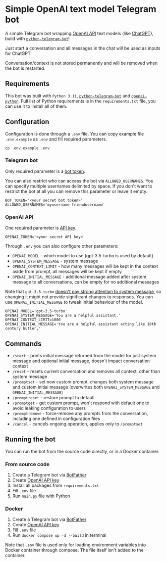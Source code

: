 # Simple OpenAI text model Telegram bot

A simple Telegram bot wrapping [OpenAI API](https://openai.com/blog/openai-api/) text models (like [ChatGPT](https://openai.com/blog/chatgpt)), build with [`python-telegram-bot`](https://github.com/python-telegram-bot/python-telegram-bot)!

Just start a conversation and all messages in the chat will be used as inputs for ChatGPT.

Conversation/context is not stored permanently and will be removed when the bot is restarted.



## Requirements

This bot was built with `Python 3.11`, [`python-telegram-bot`](https://github.com/python-telegram-bot/python-telegram-bot) and [`openai-python`](https://github.com/openai/openai-python).
Full list of Python requirements is in the `requirements.txt` file, you can use it to install all of them.



## Configuration

Configuration is done through a `.env` file. You can copy example file `.env.example` as `.env` and fill required parameters.

```commandline
cp .env.example .env
```


### Telegram bot

Only required parameter is a [bot token](https://core.telegram.org/bots#creating-a-new-bot).

You can also restrict who can access the bot via `ALLOWED_USERNAMES`.
You can specify multiple usernames delimited by space.
If you don't want to restrict the bot at all you can remove this parameter or leave it empty.

```dotenv
BOT_TOKEN='<your secret bot token>'
ALLOWED_USERNAMES='myusername friendusername'
```


### OpenAI API

One required parameter is [API key](https://platform.openai.com/account/api-keys).

```dotenv
OPENAI_TOKEN='<your secret API key>'
```

Through `.env` you can also configure other parameters:
* `OPENAI_MODEL` - which model to use (gpt-3.5-turbo is used by default)
* `OPENAI_SYSTEM_MESSAGE` - system message
* `OPENAI_CONTEXT_LIMIT` - how many messages will be kept in the context aside from prompt, all messages will be kept if empty
* `OPENAI_INITIAL_MESSAGE` - additional message added after system message to all conversations, can be empty for no additional messages

Note that `gpt-3.5-turbo` [doesn't pay strong attention to system message](https://platform.openai.com/docs/guides/chat/instructing-chat-models), so changing it might not provide significant changes to responses.
You can use `OPENAI_INITIAL_MESSAGE` to tweak initial behaviour of the model.

```dotenv
OPENAI_MODEL='gpt-3.5-turbo'
OPENAI_SYSTEM_MESSAGE='You are a helpful assistant.'
OPENAI_CONTEXT_LIMIT=1000
OPENAI_INITIAL_MESSAGE='You are a helpful assistant acting like 18th century butler,'
```


## Commands

* `/start` - prints initial message returned from the model for just system message and optional initial message, doesn't impact conversation context
* `/reset` - resets current conversation and removes all context, other than system message
* `/promptset` - set new custom prompt, changes both system message and custom initial message (overwrites both `OPENAI_SYSTEM_MESSAGE` and `OPENAI_INITIAL_MESSAGE`)
* `/promptreset` - restore prompt to default
* `/promptget` - get custom prompt, won't respond with default one to avoid leaking configuration to users
* `/promptremove` - force-remove any prompts from the conversation, including one defined in configuration files
* `/cancel` - cancels ongoing operation, applies only to `/promptset`


## Running the bot

You can run the bot from the source code directly, or in a Docker container.


### From source code

1. Create a Telegram bot via [BotFather](https://core.telegram.org/bots#6-botfather)
2. Create [OpenAI API key](https://platform.openai.com/account/api-keys)
3. Install all packages from `requirements.txt`
4. Fill `.env` file
5. Run `main.py` file with Python


### Docker

1. Create a Telegram bot via [BotFather](https://core.telegram.org/bots#6-botfather)
2. Create [OpenAI API key](https://platform.openai.com/account/api-keys)
3. Fill `.env` file
4. Run `docker compose up -d --build` in terminal

Note that `.env` file is used only for loading environment variables into Docker container through compose.
The file itself isn't added to the container.
